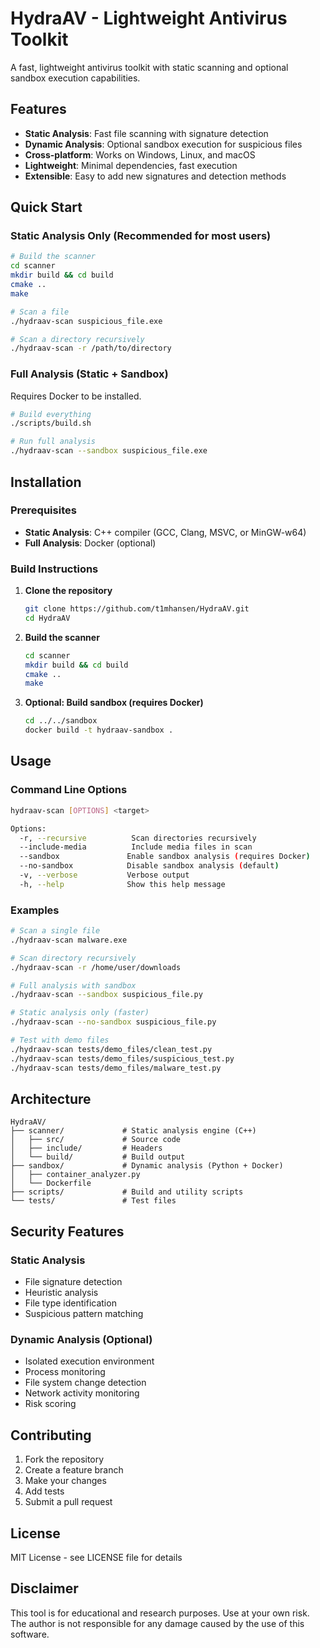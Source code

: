 # HydraAV - Lightweight Antivirus Toolkit

A fast, lightweight antivirus toolkit with static scanning and optional sandbox execution capabilities.

## Features

- **Static Analysis**: Fast file scanning with signature detection
- **Dynamic Analysis**: Optional sandbox execution for suspicious files
- **Cross-platform**: Works on Windows, Linux, and macOS
- **Lightweight**: Minimal dependencies, fast execution
- **Extensible**: Easy to add new signatures and detection methods

## Quick Start

### Static Analysis Only (Recommended for most users)

```bash
# Build the scanner
cd scanner
mkdir build && cd build
cmake ..
make

# Scan a file
./hydraav-scan suspicious_file.exe

# Scan a directory recursively
./hydraav-scan -r /path/to/directory
```

### Full Analysis (Static + Sandbox)

Requires Docker to be installed.

```bash
# Build everything
./scripts/build.sh

# Run full analysis
./hydraav-scan --sandbox suspicious_file.exe
```

## Installation

### Prerequisites

- **Static Analysis**: C++ compiler (GCC, Clang, MSVC, or MinGW-w64)
- **Full Analysis**: Docker (optional)

### Build Instructions

1. **Clone the repository**
   ```bash
   git clone https://github.com/t1mhansen/HydraAV.git
   cd HydraAV
   ```

2. **Build the scanner**
   ```bash
   cd scanner
   mkdir build && cd build
   cmake ..
   make
   ```

3. **Optional: Build sandbox (requires Docker)**
   ```bash
   cd ../../sandbox
   docker build -t hydraav-sandbox .
   ```

## Usage

### Command Line Options

```bash
hydraav-scan [OPTIONS] <target>

Options:
  -r, --recursive          Scan directories recursively
  --include-media          Include media files in scan
  --sandbox               Enable sandbox analysis (requires Docker)
  --no-sandbox            Disable sandbox analysis (default)
  -v, --verbose           Verbose output
  -h, --help              Show this help message
```

### Examples

```bash
# Scan a single file
./hydraav-scan malware.exe

# Scan directory recursively
./hydraav-scan -r /home/user/downloads

# Full analysis with sandbox
./hydraav-scan --sandbox suspicious_file.py

# Static analysis only (faster)
./hydraav-scan --no-sandbox suspicious_file.py

# Test with demo files
./hydraav-scan tests/demo_files/clean_test.py
./hydraav-scan tests/demo_files/suspicious_test.py
./hydraav-scan tests/demo_files/malware_test.py
```

## Architecture

```
HydraAV/
├── scanner/             # Static analysis engine (C++)
│   ├── src/             # Source code
│   ├── include/         # Headers
│   └── build/           # Build output
├── sandbox/             # Dynamic analysis (Python + Docker)
│   ├── container_analyzer.py
│   └── Dockerfile
├── scripts/             # Build and utility scripts
└── tests/               # Test files
```

## Security Features

### Static Analysis
- File signature detection
- Heuristic analysis
- File type identification
- Suspicious pattern matching

### Dynamic Analysis (Optional)
- Isolated execution environment
- Process monitoring
- File system change detection
- Network activity monitoring
- Risk scoring

## Contributing

1. Fork the repository
2. Create a feature branch
3. Make your changes
4. Add tests
5. Submit a pull request

## License

MIT License - see LICENSE file for details

## Disclaimer

This tool is for educational and research purposes. Use at your own risk. The author is not responsible for any damage caused by the use of this software. 